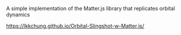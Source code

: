 A simple implementation of the Matter.js library that replicates orbital dynamics

https://lkkchung.github.io/Orbital-Slingshot-w-Matter.js/
